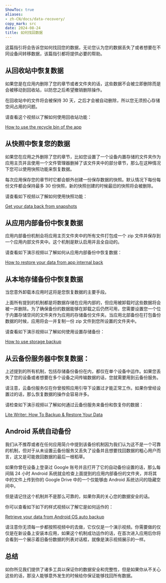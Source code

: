 ```yaml
---
ShowToc: true
aliases:
- zh-CN/docs/data-recovery/
copy_mark: src
date: 2024-08-24
title: 如何找回数据
---
```


这篇指引将会告诉您如何找回您的数据，无论您认为您的数据丢失了或者想要在不同设备间转移数据，该篇指引都将提供必要的帮助。

## 从回收站中恢复数据

如果您是在应用内删除了您的章节或者文件夹的话，这些数据不会被立即删除而是会被移动到回收站，以防您之后希望撤销删除操作。

在回收站中的文件将会被保持 30 天，之后才会被自动删除，所以您无须担心存储空间占用的问题。

请查看这个视频以了解如何使用回收站功能：

[How to use the recycle bin of the app](https://youtube.com/shorts/WUrHmY4-T30?feature=share)

## 从快照中恢复您的数据

如果您在应用之外删除了您的章节，比如您设置了一个设备内置存储的文件夹作为应用主页并且使用一个文件管理器删掉了该文件夹中的部分章节，那么在这种情况下您可以使用快照功能来恢复数据。

每次应用保存您的章节时它都会额外创建一份保存数据的快照。默认情况下每份每份文件都会保持最多 30 份快照，新的快照创建的时候最旧的快照将会被删除。

请查看如下视频以了解如何使用快照功能：

[Get your data back from snapshots](https://youtu.be/QRlzmj-Vp88)

## 从应用内部备份中恢复数据

应用内部备份机制会将应用主页文件夹中的所有文件打包成一个 zip 文件并保存到一个应用内部文件夹中。这个机制是默认启用并且全自动的。

请查看如下演示视频以了解如何从应用内部备份中恢复数据：

[How to restore your data from app internal back](https://youtube.com/shorts/GAOLcbpsCHQ?feature=share)

## 从本地存储备份中恢复数据

当您意外卸载本应用时这将是您恢复数据的主要手段。

上面所有提到的机制都是将数据存储在应用内部的，但应用被卸载时这些数据将会被一并删除。为了确保备份的数据能够在卸载之后仍然可用，您需要设置您一个位于内置存储空间的文件夹作为应用的存储备份文件夹。当应用北部备份在打包备份数据的时候，应用将会一并复制一份 zip 文件到您所设置的文件夹中。

请查看如下演示视频以了解如何使用设置存储备份：

[How to use storage backup](https://youtu.be/Y-M5V3OKWM8)

## 从云备份服务器中恢复数据：

上述提到的所有机制，包括存储备份备份在内，都仅在单个设备中运作。如果您丢失了您的设备或者想要在多个设备之间传输数据的话，您就需要用到云备份服务。

请注意，云备份服务仅在你曾按照应用引导下设置过才能正常工作。如果你曾经设置过的话，那么恢复数据的操作会容易许多。

请检查如下演示视频以了解如何通过云备份服务来备份和恢复你的数据：

[Lite Writer: How To Backup & Restore Your Data](https://youtube.com/shorts/F2UTxySivO4)

## Android 系统自动备份

我们从不推荐或者在任何应用简介中提到该备份机制因为我们认为这不是一个可靠的机制，但对于从未设置云备份服务又丢失了设备并且想要找回数据的粗心用户而言，这又是可能救回数据的最后一根稻草。

如果你曾在设备上登录过 Google 账号并且打开了它的自动备份设置的话，那么每间隔 24 小时 Android 系统就会检查上面提到的应用内部备份的文件夹，并将其中的文件上传到你的 Google Drive 中的一个仅能够由 Android 系统访问的隐藏空间中。

但是请记住这个机制并不是那么可靠的，如果你真的关心您的数据安全的话。

你可以查看如下如下的样式视频以了解它是如何运作的：

[Retrieve your data from Android OS auto backup](https://youtu.be/PMrsCCpMebk)

请注意你无须每一步都按照视频中的去做，它仅仅是一个演示视频。你需要做的仅仅是在新设备上安装本应用，如果这个机制成功运作的话，在首次进入应用后你将会看到一个展示着旧备份数据的列表对话框，就像是演示视频展示的一样。

## 总结

如你所见我们提供了诸多工具以保证你的数据安全和完整性，但是如果你从不关心这些的话，那没人能够意外发生的时候给你保证能够找回所有数据。
